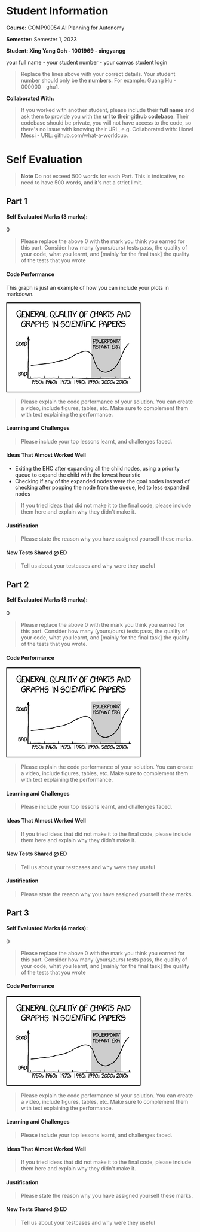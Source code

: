 # Student Information

**Course:** COMP90054 AI Planning for Autonomy

**Semester:** Semester 1, 2023


**Student: Xing Yang Goh - 1001969 - xingyangg**

your full name - your student number - your canvas student login

> Replace the lines above with your correct details. Your student number should only be the **numbers**. For example: Guang Hu - 000000 - ghu1. 

**Collaborated With:**

> If you worked with another student, please include their **full name** and ask them to provide you with the **url to their github codebase**. Their codebase should be private, you will not have access to the code, so there's no issue with knowing their URL, e.g. Collaborated with: Lionel Messi - URL: github.com/what-a-worldcup.

# Self Evaluation

>**Note**
> Do not exceed 500 words for each Part. This is indicative, no need to have 500 words, and it's not a strict limit.

## Part 1
#### Self Evaluated Marks (3 marks):
0
> Please replace the above 0 with the mark you think you earned for this part. Consider how many (yours/ours) tests pass, the quality of your code, what you learnt, and [mainly for the final task] the quality of the tests that you wrote
#### Code Performance
This graph is just an example of how you can include your plots in markdown.

![Your result](img/scientific_paper_graph_quality.png)
> Please explain the code performance of your solution. You can create a video, include figures, tables, etc. Make sure to complement them with text explaining the performance.

#### Learning and Challenges
> Please include your top lessons learnt, and challenges faced.  

#### Ideas That Almost Worked Well

- Exiting the EHC after expanding all the child nodes, using a priority queue to expand the child with the lowest heuristic
- Checking if any of the expanded nodes were the goal nodes instead of checking after popping the node from the queue, led to less expanded nodes
> If you tried ideas that did not make it to the final code, please include them here and explain why they didn't make it.

#### Justification


> Please state the reason why you have assigned yourself these marks.

#### New Tests Shared @ ED

> Tell us about your testcases and why were they useful

## Part 2
#### Self Evaluated Marks (3 marks):
0
> Please replace the above 0 with the mark you think you earned for this part. Consider how many (yours/ours) tests pass, the quality of your code, what you learnt, and [mainly for the final task] the quality of the tests that you wrote.
#### Code Performance
![Your result](img/scientific_paper_graph_quality.png)
> Please explain the code performance of your solution. You can create a video, include figures, tables, etc. Make sure to complement them with text explaining the performance.

#### Learning and Challenges
> Please include your top lessons learnt, and challenges faced.  

#### Ideas That Almost Worked Well

> If you tried ideas that did not make it to the final code, please include them here and explain why they didn't make it.

#### New Tests Shared @ ED

> Tell us about your testcases and why were they useful

#### Justification


> Please state the reason why you have assigned yourself these marks.

## Part 3
#### Self Evaluated Marks (4 marks):
0
> Please replace the above 0 with the mark you think you earned for this part. Consider how many (yours/ours) tests pass, the quality of your code, what you learnt, and [mainly for the final task] the quality of the tests that you wrote
#### Code Performance
![Your result](img/scientific_paper_graph_quality.png)
> Please explain the code performance of your solution. You can create a video, include figures, tables, etc. Make sure to complement them with text explaining the performance.

#### Learning and Challenges
> Please include your top lessons learnt, and challenges faced.  

#### Ideas That Almost Worked Well

> If you tried ideas that did not make it to the final code, please include them here and explain why they didn't make it.

#### Justification


> Please state the reason why you have assigned yourself these marks.

#### New Tests Shared @ ED

> Tell us about your testcases and why were they useful
